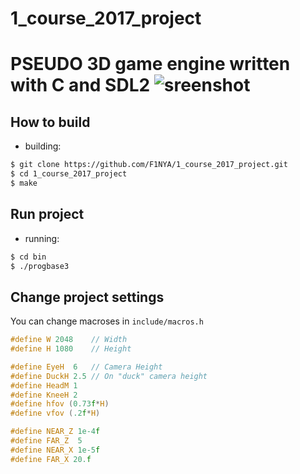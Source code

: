 # 1_course_2017_project
PSEUDO 3D game engine written with C and SDL2
![sreenshot](https://drive.google.com/open?id=1T0NFMuxwm_5ABGqYJu94TciIU12qWrML)
=======

## How to build
- building:
```bash
$ git clone https://github.com/F1NYA/1_course_2017_project.git
$ cd 1_course_2017_project
$ make
```

## Run project
- running:
```bash
$ cd bin
$ ./progbase3
```

## Change project settings

You can change macroses in ```include/macros.h```
```c
#define W 2048    // Width
#define H 1080    // Height

#define EyeH  6   // Camera Height
#define DuckH 2.5 // On "duck" camera height
#define HeadM 1
#define KneeH 2
#define hfov (0.73f*H)
#define vfov (.2f*H)

#define NEAR_Z 1e-4f
#define FAR_Z  5
#define NEAR_X 1e-5f
#define FAR_X 20.f
```
